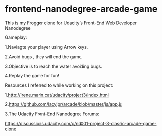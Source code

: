 frontend-nanodegree-arcade-game
===============================
This is my Frogger clone for Udacity's Front-End Web Developer Nanodegree

Gameplay:

1.Naviagte your player using Arrow keys.

2.Avoid bugs , they will end the game.

3.Objective is to reach the water avoiding bugs.

4.Replay the game for fun!

Resources I referred to while working on this project:

1.http://irene.marin.cat/udacity/project3/index.html

2.https://github.com/lacyjpr/arcade/blob/master/js/app.js

3.The Udacity Front-End Nanodegree Forums: 

https://discussions.udacity.com/c/nd001-project-3-classic-arcade-game-clone
